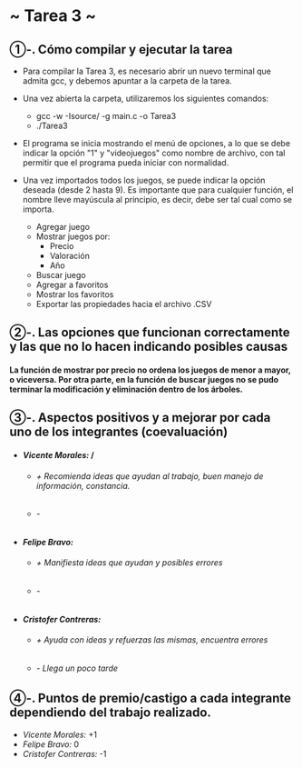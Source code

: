 #     **~ Tarea 3 ~**

## ①-. Cómo compilar y ejecutar la tarea
* Para compilar la Tarea 3, es necesario abrir un nuevo terminal que admita gcc, y debemos apuntar a la carpeta de la tarea.
* Una vez abierta la carpeta, utilizaremos los siguientes comandos:
  * gcc -w -Isource/ -g main.c -o Tarea3
  * ./Tarea3
* El programa se inicia mostrando el menú de opciones, a lo que se debe indicar la opción "1" y "videojuegos" como nombre de archivo, con tal permitir que el programa pueda iniciar con normalidad.

* Una vez importados todos los juegos, se puede indicar la opción deseada (desde 2 hasta 9). Es importante que para cualquier función, el nombre lleve mayúscula al principio, es decir, debe ser tal cual como se importa.
  * Agregar juego
  * Mostrar juegos por:
    * Precio
    * Valoración
    * Año
  * Buscar juego
  * Agregar a favoritos
  * Mostrar los favoritos
  * Exportar las propiedades hacia el archivo .CSV

## ②-. Las opciones que funcionan correctamente y las que no lo hacen indicando posibles causas
#### La función de mostrar por precio no ordena los juegos de menor a mayor, o viceversa. Por otra parte, en la función de buscar juegos no se pudo terminar la modificación y eliminación dentro de los árboles.
## ③-. Aspectos positivos y a mejorar por cada uno de los integrantes (coevaluación)
* ####  *Vicente Morales:* /
  * ###### + Recomienda ideas que ayudan al trabajo, buen manejo de información, constancia.
  * ###### - 
* ####  *Felipe Bravo:*
  * ###### + Manifiesta ideas que ayudan y posibles errores 
  * ###### - 
* ####  *Cristofer Contreras:*
  * ###### + Ayuda con ideas y refuerzas las mismas, encuentra errores
  * ###### - Llega un poco tarde



## ④-. Puntos de premio/castigo a cada integrante dependiendo del trabajo realizado.
* *Vicente Morales:* +1
* *Felipe Bravo:* 0
* *Cristofer Contreras:* -1




